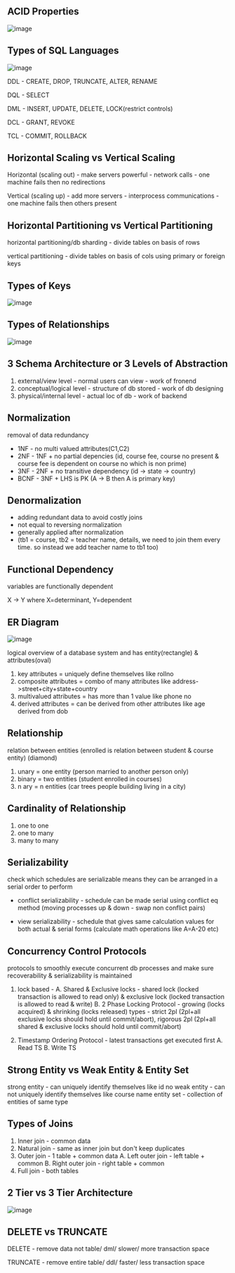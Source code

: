 ## ACID Properties

![image](https://user-images.githubusercontent.com/78029145/221472702-85640401-ca1f-4f14-8a32-f91f1ed62b2f.png)

## Types of SQL Languages

![image](https://user-images.githubusercontent.com/78029145/221472770-62cd64e0-79c5-4fe1-93f7-ec0ebfffc2f9.png)

DDL - CREATE, DROP, TRUNCATE, ALTER, RENAME

DQL - SELECT

DML - INSERT, UPDATE, DELETE, LOCK(restrict controls)

DCL - GRANT, REVOKE

TCL - COMMIT, ROLLBACK

## Horizontal Scaling vs Vertical Scaling

Horizontal (scaling out) - make servers powerful - network calls - one machine fails then no redirections

Vertical (scaling up) - add more servers - interprocess communications - one machine fails then others present

## Horizontal Partitioning vs Vertical Partitioning

horizontal partitioning/db sharding - divide tables on basis of rows

vertical partitioning - divide tables on basis of cols using primary or foreign keys

## Types of Keys

![image](https://user-images.githubusercontent.com/78029145/221472975-800fab66-8f87-42b3-bcbd-0830b244dc4a.png)

## Types of Relationships

![image](https://user-images.githubusercontent.com/78029145/221472999-34ce615f-2152-430b-bd29-d8976c9e7ccb.png)

## 3 Schema Architecture or 3 Levels of Abstraction

1. external/view level - normal users can view - work of fronend
2. conceptual/logical level - structure of db stored - work of db designing
3. physical/internal level - actual loc of db - work of backend

## Normalization 

removal of data redundancy 
- 1NF - no multi valued attributes(C1,C2)
- 2NF - 1NF + no partial depencies (id, course fee, course no present & course fee is dependent on course no which is non prime)
- 3NF - 2NF + no transitive dependency (id -> state -> country)
- BCNF - 3NF + LHS is PK (A -> B then A is primary key)

## Denormalization 

- adding redundant data to avoid costly joins 
- not equal to reversing normalization 
- generally applied after normalization 
- (tb1 = course, tb2 = teacher name, details, we need to join them every time. so instead we add teacher name to tb1 too)

## Functional Dependency 

variables are functionally dependent

X -> Y where X=determinant, Y=dependent

## ER Diagram

![image](https://user-images.githubusercontent.com/78029145/221473490-4a5c2bb2-3275-4694-a038-cbb1c870ba02.png)

logical overview of a database system and has entity(rectangle) & attributes(oval)

1. key attributes = uniquely define themselves like rollno
2. composite attributes = combo of many attributes like address->street+city+state+country
3. multivalued attributes = has more than 1 value like phone no
4. derived attributes = can be derived from other attributes like age derived from dob

## Relationship 

relation between entities (enrolled is relation between student & course entity) (diamond)
1. unary = one entity (person married to another person only)
2. binary = two entities (student enrolled in courses)
3. n ary = n entities (car trees people building living in a city)

## Cardinality of Relationship

1. one to one
2. one to many
3. many to many

## Serializability 

check which schedules are serializable means they can be arranged in a serial order to perform

- conflict serializability - schedule can be made serial using conflict eq method (moving processes up & down - swap non conflict pairs)

- view serializability - schedule that gives same calculation values for both actual & serial forms (calculate math operations like A=A-20 etc)

## Concurrency Control Protocols 

protocols to smoothly execute concurrent db processes and make sure recoverability & serializability is maintained

1. lock based - 
A. Shared & Exclusive locks -
shared lock (locked transaction is allowed to read only) & exclusive     lock (locked transaction is allowed to read & write)
B. 2 Phase Locking Protocol -
growing (locks acquired) & shrinking (locks released)
types - strict 2pl (2pl+all exclusive locks should hold until commit/abort), rigorous 2pl (2pl+all shared & exclusive locks should hold until commit/abort)

2. Timestamp Ordering Protocol -
latest transactions get executed first
A. Read TS    B. Write TS

## Strong Entity vs Weak Entity & Entity Set

strong entity - can uniquely identify themselves like id no
weak entity - can not uniquely identify themselves like course name
entity set - collection of entities of same type

## Types of Joins

1. Inner join - common data 
2. Natural join - same as inner join but don't keep duplicates
3. Outer join - 1 table + common data
      A. Left outer join - left table + common
      B. Right outer join - right table + common
4. Full join - both tables


## 2 Tier vs 3 Tier Architecture

![image](https://user-images.githubusercontent.com/78029145/221476894-be1e0db9-dd7f-415b-8333-068572cd6f72.png)


## DELETE vs TRUNCATE

DELETE - remove data not table/ dml/ slower/ more transaction space

TRUNCATE - remove entire table/ ddl/ faster/ less transaction space




